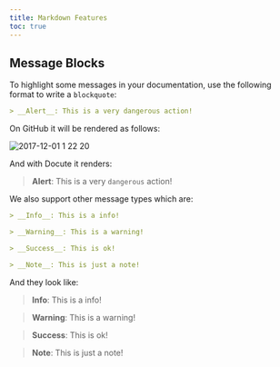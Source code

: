```yaml
---
title: Markdown Features
toc: true
---
```


## Message Blocks

To highlight some messages in your documentation, use the following format to write a `blockquote`:

```md
> __Alert__: This is a very dangerous action!
```

On GitHub it will be rendered as follows:

![2017-12-01 1 22 20](https://user-images.githubusercontent.com/8784712/33468930-b835cb64-d69a-11e7-8ab2-25585d61915d.png)

And with Docute it renders:

> __Alert__: This is a very `dangerous`  action!

We also support other message types which are:

```md
> __Info__: This is a info!

> __Warning__: This is a warning!

> __Success__: This is ok!

> __Note__: This is just a note!
```

And they look like:

> __Info__: This is a info!

> __Warning__: This is a warning!

> __Success__: This is ok!

> __Note__: This is just a note!
